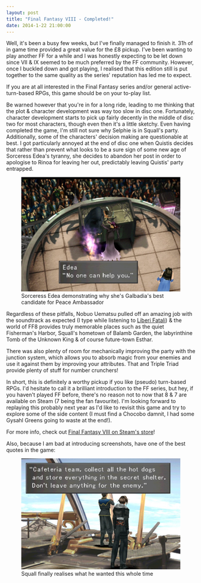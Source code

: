 ```yaml
---
layout: post
title: "Final Fantasy VIII - Completed!"
date: 2014-1-22 21:00:00
---
```

Well, it's been a busy few weeks, but I've finally managed to finish it. 31h of in game time provided a great value for the £8 pickup. I've been wanting to play another FF for a while and I was honestly expecting to be let down since VII & IX seemed to be much preferred by the FF community. However, once I buckled down and got playing, I realised that this edition still is put together to the same quality as the series' reputation has led me to expect.

If you are at all interested in the Final Fantasy series and/or general active-turn-based RPGs, this game should be on your to-play list.

Be warned however that you're in for a long ride, leading to me thinking that the plot &amp; character development was way too slow in disc one. Fortunately, character development starts to pick up fairly decently in the middle of disc two for most characters, though even then it's a little sketchy. Even having completed the game, I'm still not sure why Selphie is in Squall's party. Additionally, some of the characters' decision making are questionable at best. I got particularly annoyed at the end of disc one when Quistis decides that rather than prevent what looks to be a sure sign of some new age of Sorceress Edea's tyranny, she decides to <span class="spoiler">abandon her post in order to apologise to Rinoa for leaving her out, predictably leaving Quistis' party entrapped</span>.

<figure><a href="/img/ff8/edea.jpg"><img src="/img/ff8/edea.jpg" alt="Sorceress Edea" title="Sorceress Edea. She's looking pretty evil!"></a><figcaption>Sorceress Edea demonstrating why she's Galbadia's best candidate for Peace Ambassador</figcaption></figure>

Regardless of these pitfalls, Nobuo Uematsu pulled off an amazing job with the soundtrack as expected (I type while listening to [Liberi Fatali](http://www.youtube.com/watch?v=Zfd9krEsr-k&list=PL294020FE0E62D993)) & the world of FF8 provides truly memorable places such as the quiet Fisherman's Harbor, Squall's hometown of Balamb Garden, the labyrinthine Tomb of the Unknown King & of course future-town Esthar. 

There was also plenty of room for mechanically improving the party with the junction system, which allows you to absorb magic from your enemies and use it against them by improving your attributes. That and Triple Triad provide plenty of stuff for number crunchers!

In short, this is definitely a worthy pickup if you like (pseudo) turn-based RPGs. I'd hesitate to call it a brilliant introduction to the FF series, but hey, if you haven't played FF before, there's no reason not to now that 8 & 7 are available on Steam (7 being the fan favourite). I'm looking forward to replaying this probably next year as I'd like to revisit this game and try to explore some of the side content (I must find a Chocobo damnit, I had some Gysahl Greens going to waste at the end!).

For more info, check out [Final Fantasy VIII on Steam's store](http://store.steampowered.com/app/39150/)!

Also, because I am bad at introducing screenshots, have one of the best quotes in the game:
<figure><a href="/img/ff8/hotdogs.jpg"><img src="/img/ff8/hotdogs.jpg" alt="Squall orders the Garden to get the hot dogs to safety" title="Hotdogs are the final Guardian Force"></a><figcaption>Squall finally realises what he wanted this whole time</figcaption></figure>
